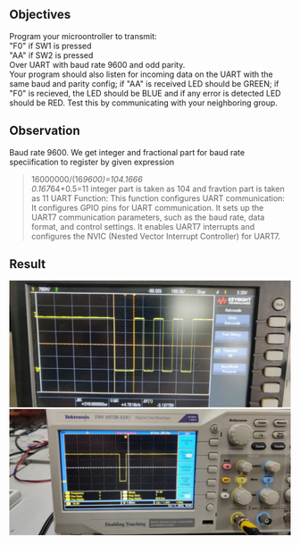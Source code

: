 ## Objectives
Program your microontroller to transmit:<br>
"F0" if SW1 is pressed<br>
"AA" if SW2 is pressed <br>
Over UART with baud rate 9600 and odd parity. <br>
Your program should also listen for incoming data on the UART with the same baud and parity config; if "AA" is received LED should be GREEN; if "F0" is recieved, the LED should be BLUE and if any error is detected LED should be RED. Test this by communicating with your neighboring group.<br>

## Observation
 Baud rate 9600.
 We get integer and fractional part for baud rate speciification to register by  given expression<br>
   > 16000000/(16*9600)=104.1666 <br>
  > 0.167*64+0.5=11
integer part is taken as 104 and fravtion part is taken as 11
UART Function:
This function configures UART communication:
It configures GPIO pins for UART communication.
It sets up the UART7 communication parameters, such as the baud rate, data format, and control settings.
It enables UART7 interrupts and configures the NVIC (Nested Vector Interrupt Controller) for UART7.
## Result
![1](https://github.com/EE23MT024/ESLab2023_ee23mtG03/blob/3dd42cd3d38fb2d859f3eab3f668bed7cae54b8f/Lab_08/1.jpg)
![2](https://github.com/EE23MT024/ESLab2023_ee23mtG03/blob/b51268efcbb4d9c1df78104fa9049df74104e0bd/Lab_08/2.jpg)
